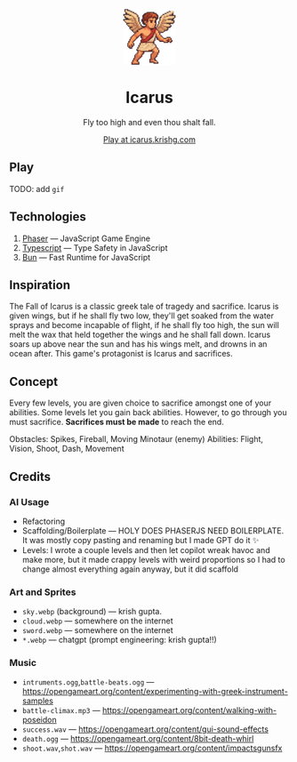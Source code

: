 <div align="center">
<img src="https://github.com/kkrishguptaa/icarus/raw/main/.github/icarus.png" alt="Icarus Logo" height="100"/>
<h1>Icarus</h1>
<p>Fly too high and even thou shalt fall.</p>
<p><a href="https://icarus.krishg.com">Play at icarus.krishg.com</a></p>
</div>

## Play

TODO: add `gif`

## Technologies

1. [Phaser](https://phaser.io/) — JavaScript Game Engine
2. [Typescript](https://www.typescriptlang.org/) — Type Safety in JavaScript
3. [Bun](http://bun.sh/) — Fast Runtime for JavaScript

## Inspiration

The Fall of Icarus is a classic greek tale of tragedy and sacrifice. Icarus is given wings, but if he shall fly two low, they'll get soaked from the water sprays and become incapable of flight, if he shall fly too high, the sun will melt the wax that held together the wings and he shall fall down. Icarus soars up above near the sun and has his wings melt, and drowns in an ocean after. This game's protagonist is Icarus and sacrifices.

## Concept

Every few levels, you are given choice to sacrifice amongst one of your abilities. Some levels let you gain back abilities. However, to go through you must sacrifice. **Sacrifices must be made** to reach the end.

Obstacles: Spikes, Fireball, Moving Minotaur (enemy)
Abilities: Flight, Vision, Shoot, Dash, Movement 

## Credits

### AI Usage

- Refactoring
- Scaffolding/Boilerplate — HOLY DOES PHASERJS NEED BOILERPLATE. It was mostly copy pasting and renaming but I made GPT do it ✨
- Levels: I wrote a couple levels and then let copilot wreak havoc and make more, but it made crappy levels with weird proportions so I had to change almost everything again anyway, but it did scaffold

### Art and Sprites

- `sky.webp` (background) — krish gupta.
- `cloud.webp` — somewhere on the internet
- `sword.webp` — somewhere on the internet
- `*.webp` — chatgpt (prompt engineering: krish gupta!!)

### Music

- `intruments.ogg`,`battle-beats.ogg` — https://opengameart.org/content/experimenting-with-greek-instrument-samples
- `battle-climax.mp3` — https://opengameart.org/content/walking-with-poseidon
- `success.wav` — https://opengameart.org/content/gui-sound-effects
- `death.ogg` — https://opengameart.org/content/8bit-death-whirl
- `shoot.wav`,`shot.wav` — https://opengameart.org/content/impactsgunsfx
